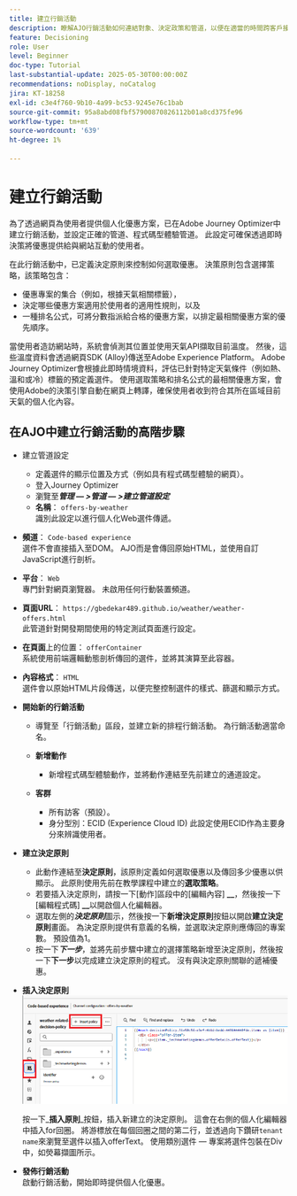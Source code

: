 ```yaml
---
title: 建立行銷活動
description: 瞭解AJO行銷活動如何連結對象、決定政策和管道，以便在適當的時間跨客戶接觸點提供個人化優惠。
feature: Decisioning
role: User
level: Beginner
doc-type: Tutorial
last-substantial-update: 2025-05-30T00:00:00Z
recommendations: noDisplay, noCatalog
jira: KT-18258
exl-id: c3e4f760-9b10-4a99-bc53-9245e76c1bab
source-git-commit: 95a8abd08fbf57900870826112b01a8cd375fe96
workflow-type: tm+mt
source-wordcount: '639'
ht-degree: 1%

---
```


# 建立行銷活動

為了透過網頁為使用者提供個人化優惠方案，已在Adobe Journey Optimizer中建立行銷活動，並設定正確的管道、程式碼型體驗管道。 此設定可確保透過即時決策將優惠提供給與網站互動的使用者。

在此行銷活動中，已定義決定原則來控制如何選取優惠。 決策原則包含選擇策略，該策略包含：

- 優惠專案的集合（例如，根據天氣相關標籤），
- 決定哪些優惠方案適用於使用者的適用性規則，以及
- 一種排名公式，可將分數指派給合格的優惠方案，以排定最相關優惠方案的優先順序。

當使用者造訪網站時，系統會偵測其位置並使用天氣API擷取目前溫度。 然後，這些溫度資料會透過網頁SDK (Alloy)傳送至Adobe Experience Platform。 Adobe Journey Optimizer會根據此即時情境資料，評估已針對特定天氣條件（例如熱、溫和或冷）標籤的預定義選件。 使用選取策略和排名公式的最相關優惠方案，會使用Adobe的決策引擎自動在網頁上轉譯，確保使用者收到符合其所在區域目前天氣的個人化內容。


## 在AJO中建立行銷活動的高階步驟

- 建立管道設定
   - 定義選件的顯示位置及方式（例如具有程式碼型體驗的網頁）。
   - 登入Journey Optimizer
   - 瀏覽至&#x200B;_**管理 — >管道 — >建立管道設定**_
   - **名稱**： `offers-by-weather`\
     識別此設定以進行個人化Web選件傳遞。
- **頻道**：
  `Code-based experience`\
  選件不會直接插入至DOM。 AJO而是會傳回原始HTML，並使用自訂JavaScript進行剖析。
- **平台**： `Web`\
  專門針對網頁瀏覽器。 未啟用任何行動裝置頻道。

- **頁面URL**： `https://gbedekar489.github.io/weather/weather-offers.html`\
  此管道針對開發期間使用的特定測試頁面進行設定。
- **在頁面**&#x200B;上的位置： `offerContainer`\
  系統使用前端邏輯動態剖析傳回的選件，並將其演算至此容器。

- **內容格式**： `HTML`\
  選件會以原始HTML片段傳送，以便完整控制選件的樣式、篩選和顯示方式。


- **開始新的行銷活動**
   - 導覽至「行銷活動」區段，並建立新的排程行銷活動。 為行銷活動適當命名。
   - **新增動作**
      - 新增程式碼型體驗動作，並將動作連結至先前建立的通道設定。



   - **客群**
      - 所有訪客（預設）。
      - 身分型別：ECID (Experience Cloud ID)
此設定使用ECID作為主要身分來辨識使用者。


- **建立決定原則**
   - 此動作連結至&#x200B;**決定原則**，該原則定義如何選取優惠以及傳回多少優惠以供顯示。 此原則使用先前在教學課程中建立的&#x200B;**選取策略**。
   - 若要插入決定原則，請按一下[動作]區段中的[編輯內容] **__**，然後按一下[編輯程式碼] **__**&#x200B;以開啟個人化編輯器。
   - 選取左側的&#x200B;_**決定原則**_&#x200B;圖示，然後按一下&#x200B;**新增決定原則**&#x200B;按鈕以開啟&#x200B;**建立決定原則**&#x200B;畫面。 為決定原則提供有意義的名稱，並選取決定原則應傳回的專案數。 預設值為1。
   - 按一下&#x200B;**_下一步_**，並將先前步驟中建立的選擇策略新增至決定原則，然後按一下&#x200B;**下一步**&#x200B;以完成建立決定原則的程式。 沒有與決定原則關聯的遞補優惠。



- **插入決定原則**
  ![個人化編輯器](assets/personalization-editor.png)

  按一下&#x200B;_**插入原則**_按鈕，插入新建立的決定原則。 這會在右側的個人化編輯器中插入for回圈。
將游標放在每個回圈之間的第二行，並透過向下鑽研`tenant name`來瀏覽至選件以插入offerText。 使用類別選件 — 專案將選件包裝在Div中，如熒幕擷圖所示。



- **發佈行銷活動**\
  啟動行銷活動，開始即時提供個人化優惠。
